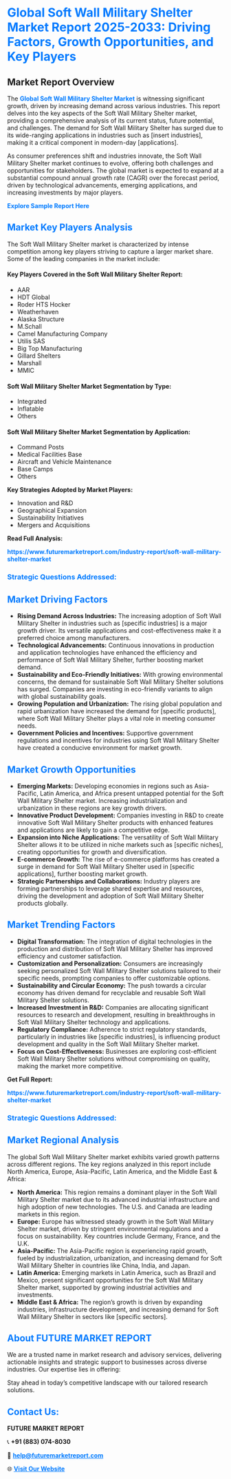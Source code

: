<h1 style="color: #007BFF;">Global Soft Wall Military Shelter Market Report 2025-2033: Driving Factors, Growth Opportunities, and Key Players</h1>

<section id="overview">
<h2>Market Report Overview</h2>
<p>The <a href="https://www.futuremarketreport.com/industry-report/soft-wall-military-shelter-market" style="color: #007BFF; text-decoration: none;"><strong>Global Soft Wall Military Shelter Market</strong></a> is witnessing significant growth, driven by increasing demand across various industries. This report delves into the key aspects of the Soft Wall Military Shelter market, providing a comprehensive analysis of its current status, future potential, and challenges. The demand for Soft Wall Military Shelter has surged due to its wide-ranging applications in industries such as [insert industries], making it a critical component in modern-day [applications].</p>
<p>As consumer preferences shift and industries innovate, the Soft Wall Military Shelter market continues to evolve, offering both challenges and opportunities for stakeholders. The global market is expected to expand at a substantial compound annual growth rate (CAGR) over the forecast period, driven by technological advancements, emerging applications, and increasing investments by major players.</p>
</section>

<section id="overview">
<p><a href="https://www.futuremarketreport.com/request-sample/reportId=50691" style="color: #007BFF; text-decoration: none;"><strong>Explore Sample Report Here</strong></a></p>
</section>

<section id="key-players">
<h2 style="color: #007BFF;">Market Key Players Analysis</h2>
<p>The Soft Wall Military Shelter market is characterized by intense competition among key players striving to capture a larger market share. Some of the leading companies in the market include:</p>
<h4>Key Players Covered in the Soft Wall Military Shelter Report:</h4>
<ul><li>AAR</li><li>HDT Global</li><li>Roder HTS Hocker</li><li>Weatherhaven</li><li>Alaska Structure</li><li>M.Schall</li><li>Camel Manufacturing Company</li><li>Utilis SAS</li><li>Big Top Manufacturing</li><li>Gillard Shelters</li><li>Marshall</li><li>MMIC</li></ul>
<h4>Soft Wall Military Shelter Market Segmentation by Type:</h4>
<ul><li>Integrated</li><li>Inflatable</li><li>Others</li></ul>

<h4>Soft Wall Military Shelter Market Segmentation by Application:</h4>
<ul><li>Command Posts</li><li>Medical Facilities Base</li><li>Aircraft and Vehicle Maintenance</li><li>Base Camps</li><li>Others</li></ul>
<p><strong>Key Strategies Adopted by Market Players:</strong></p>
<ul>
<li>Innovation and R&D</li>
<li>Geographical Expansion</li>
<li>Sustainability Initiatives</li>
<li>Mergers and Acquisitions</li>
</ul>
</section>

<section>
<p><strong>Read Full Analysis: </strong></p><a href="https://www.futuremarketreport.com/industry-report/soft-wall-military-shelter-market" style="color: #007BFF; text-decoration: none;"><strong>https://www.futuremarketreport.com/industry-report/soft-wall-military-shelter-market</strong></a>
<h3 style="color: #007BFF;">Strategic Questions Addressed:</h3>
</section>

<section id="driving-factors">
<h2 style="color: #007BFF;">Market Driving Factors</h2>
<ul>
<li><strong>Rising Demand Across Industries:</strong> The increasing adoption of Soft Wall Military Shelter in industries such as [specific industries] is a major growth driver. Its versatile applications and cost-effectiveness make it a preferred choice among manufacturers.</li>
<li><strong>Technological Advancements:</strong> Continuous innovations in production and application technologies have enhanced the efficiency and performance of Soft Wall Military Shelter, further boosting market demand.</li>
<li><strong>Sustainability and Eco-Friendly Initiatives:</strong> With growing environmental concerns, the demand for sustainable Soft Wall Military Shelter solutions has surged. Companies are investing in eco-friendly variants to align with global sustainability goals.</li>
<li><strong>Growing Population and Urbanization:</strong> The rising global population and rapid urbanization have increased the demand for [specific products], where Soft Wall Military Shelter plays a vital role in meeting consumer needs.</li>
<li><strong>Government Policies and Incentives:</strong> Supportive government regulations and incentives for industries using Soft Wall Military Shelter have created a conducive environment for market growth.</li>
</ul>
</section>

<section id="growth-opportunities">
<h2 style="color: #007BFF;">Market Growth Opportunities</h2>
<ul>
<li><strong>Emerging Markets:</strong> Developing economies in regions such as Asia-Pacific, Latin America, and Africa present untapped potential for the Soft Wall Military Shelter market. Increasing industrialization and urbanization in these regions are key growth drivers.</li>
<li><strong>Innovative Product Development:</strong> Companies investing in R&D to create innovative Soft Wall Military Shelter products with enhanced features and applications are likely to gain a competitive edge.</li>
<li><strong>Expansion into Niche Applications:</strong> The versatility of Soft Wall Military Shelter allows it to be utilized in niche markets such as [specific niches], creating opportunities for growth and diversification.</li>
<li><strong>E-commerce Growth:</strong> The rise of e-commerce platforms has created a surge in demand for Soft Wall Military Shelter used in [specific applications], further boosting market growth.</li>
<li><strong>Strategic Partnerships and Collaborations:</strong> Industry players are forming partnerships to leverage shared expertise and resources, driving the development and adoption of Soft Wall Military Shelter products globally.</li>
</ul>
</section>

<section id="trending-factors">
<h2 style="color: #007BFF;">Market Trending Factors</h2>
<ul>
<li><strong>Digital Transformation:</strong> The integration of digital technologies in the production and distribution of Soft Wall Military Shelter has improved efficiency and customer satisfaction.</li>
<li><strong>Customization and Personalization:</strong> Consumers are increasingly seeking personalized Soft Wall Military Shelter solutions tailored to their specific needs, prompting companies to offer customizable options.</li>
<li><strong>Sustainability and Circular Economy:</strong> The push towards a circular economy has driven demand for recyclable and reusable Soft Wall Military Shelter solutions.</li>
<li><strong>Increased Investment in R&D:</strong> Companies are allocating significant resources to research and development, resulting in breakthroughs in Soft Wall Military Shelter technology and applications.</li>
<li><strong>Regulatory Compliance:</strong> Adherence to strict regulatory standards, particularly in industries like [specific industries], is influencing product development and quality in the Soft Wall Military Shelter market.</li>
<li><strong>Focus on Cost-Effectiveness:</strong> Businesses are exploring cost-efficient Soft Wall Military Shelter solutions without compromising on quality, making the market more competitive.</li>
</ul>
</section>

<section>
<p><strong>Get Full Report: </strong></p><a href="https://www.futuremarketreport.com/industry-report/soft-wall-military-shelter-market" style="color: #007BFF; text-decoration: none;"><strong>https://www.futuremarketreport.com/industry-report/soft-wall-military-shelter-market</strong></a>
<h3 style="color: #007BFF;">Strategic Questions Addressed:</h3>
</section>


<section id="regional-analysis">
<h2 style="color: #007BFF;">Market Regional Analysis</h2>
<p>The global Soft Wall Military Shelter market exhibits varied growth patterns across different regions. The key regions analyzed in this report include North America, Europe, Asia-Pacific, Latin America, and the Middle East & Africa:</p>
<ul>
<li><strong>North America:</strong> This region remains a dominant player in the Soft Wall Military Shelter market due to its advanced industrial infrastructure and high adoption of new technologies. The U.S. and Canada are leading markets in this region.</li>
<li><strong>Europe:</strong> Europe has witnessed steady growth in the Soft Wall Military Shelter market, driven by stringent environmental regulations and a focus on sustainability. Key countries include Germany, France, and the U.K.</li>
<li><strong>Asia-Pacific:</strong> The Asia-Pacific region is experiencing rapid growth, fueled by industrialization, urbanization, and increasing demand for Soft Wall Military Shelter in countries like China, India, and Japan.</li>
<li><strong>Latin America:</strong> Emerging markets in Latin America, such as Brazil and Mexico, present significant opportunities for the Soft Wall Military Shelter market, supported by growing industrial activities and investments.</li>
<li><strong>Middle East & Africa:</strong> The region’s growth is driven by expanding industries, infrastructure development, and increasing demand for Soft Wall Military Shelter in sectors like [specific sectors].</li>
</ul>
</section>

<footer>
<h2 style="color: #007BFF;">About FUTURE MARKET REPORT</h2>
<p>We are a trusted name in market research and advisory services, delivering actionable insights and strategic support to businesses across diverse industries. Our expertise lies in offering:</p>

<p>Stay ahead in today’s competitive landscape with our tailored research solutions.</p>

<h2 style="color: #007BFF;">Contact Us:</h2>
<p><strong>FUTURE MARKET REPORT</strong></p>
<p>📞 <strong>+91 (883) 074-8030</strong></p>
<p>📧 <strong><a href="mailto:help@futuremarketreport.com" style="color: #007BFF;">help@futuremarketreport.com</a></strong></p>
<p>🌐 <strong><a href="https://www.futuremarketreport.com/" style="color: #007BFF;">Visit Our Website</a></strong></p>
</footer>